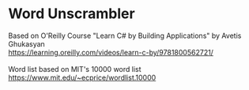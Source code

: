 # Word Unscrambler

Based on O'Reilly Course "Learn C# by Building Applications" by Avetis Ghukasyan <br>
https://learning.oreilly.com/videos/learn-c-by/9781800562721/ <br><br>
Word list based on MIT's 10000 word list <br>
https://www.mit.edu/~ecprice/wordlist.10000
